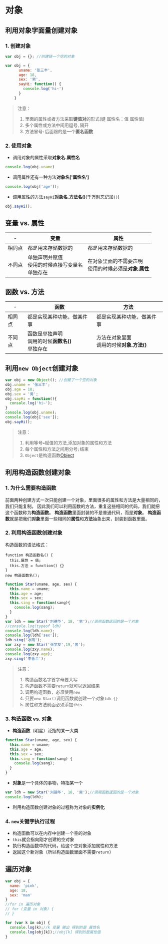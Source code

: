 # 对象
## 利用对象字面量创建对象
### 1. 创建对象
```javascript
var obj = {}; //创建链一个空的对象
```
```javascript
var obj = {
      uname: '张三丰',
      age: 18,
      sex: '男',
      sayHi: function() {
        console.log('hi~')
      }
    }
```
> 注意：<br>
> 1. 里面的属性或者方法采取**键值对**的形式(键 属性名：值 属性值)
> 2. 多个属性或方法中间用逗号`,`隔开
> 3. 方法冒号`:`后面跟的是一个**匿名函数**
### 2. 使用对象
- 调用对象的属性采取**对象名.属性名**
```javascript
console.log(obj.uname)
```
- 调用属性还有一种方法**对象名['属性名']**
```javascript
console.log(obj['age']);
```
- 调用属性的方法`sayHi`**对象名.方法名()**(千万别忘记加`()`) 
```javascript
obj.sayHi();
```

## 变量 vs. 属性
-|变量| 属性
-| -| -
相同点| 都是用来存储数据的| 都是用来存储数据的
不同点| 单独声明并赋值<br>使用的时候直接写变量名<br>单独存在| 在对象里面的不需要声明<br>使用的时候必须是**对象.属性**

## 函数 vs. 方法
-|函数| 方法
-| -| -
相同点| 都是实现某种功能，做某件事| 都是实现某种功能，做某件事
不同点| 函数是单独声明<br>调用的时候**函数名()**<br>单独存在| 方法在对象里面<br>调用的时候**对象.方法()**

## 利用`new Object`创建对象
```javascript
var obj = new Object(); //创建了一个空的对象
obj.uname = '张三丰';
obj.age = 18;
obj.sex = '男';
obj.sayHi = function(){
  console.log('hi~');
}
console.log(obj.uname);
console.log(obj['sex']);
obj.sayHi();
```
> 注意：<br>
> 1. 利用等号`=`赋值的方法,添加对象的属性和方法
> 2. 每个属性和方法之间用分号`;`结束
> 3. `Object`是构造函数[Object](https://developer.mozilla.org/zh-CN/docs/Web/JavaScript/Reference/Global_Objects/Object)

## 利用构造函数创建对象
### 1. 为什么需要构造函数
前面两种创建方式一次只能创建一个对象，里面很多的属性和方法是大量相同的，我们只能复制。
因此我们可以利用函数的方法，重复这些相同的代码，我们就把这个函数称为**构造函数**。
**构造函数**里面封装的不是普通代码，而是**对象**。
**构造函数**就是把我们**对象**里面一些相同的**属性**和**方法**抽象出来，封装到函数里面。
### 2. 利用构造函数创建对象
构造函数的语法格式：
```
function 构造函数名() {
  this.属性 = 值;
  this.方法 = function() {}
}
new 构造函数名();
```
```javascript
function Star(uname, age, sex) {
  this.name = uname;
  this.age = age;
  this.sex = sex;
  this.sing = function(sang){
    console.log(sang);
  }
}
var ldh = new Star('刘德华', 18, '男');//调用函数返回的是一个对象
//console.log(typeof ldh)
console.log(ldh.name);
console.log(ldh['sex']);
ldh.sing('冰雨');
var zxy = new Star('张学友',19,'男');
console.log(zxy.name);
console.log(zxy.age);
zxy.sing('李香兰');
```
> 注意：<br>
> 1. 构造函数名字首字母要大写
> 2. 构造函数不需要`return`就可以返回结果
> 3. 调用构造函数，必须使用`new`
> 4. 只要`new Star()`调用函数就创建一个对象`ldh {}`
> 5. 属性和方法前面必须添加`this`

### 3. 构造函数 vs. 对象
- **构造函数**（明星）泛指的某一大类
```javascript
function Star(uname, age, sex) {
  this.name = uname;
  this.age = age;
  this.sex = sex;
  this.sing = function(sang) {
    console.log(sang);
  }
}
```
- **对象**是一个具体的事物，特指某一个
```javascript
var ldh = new Star('刘德华', 18, '男');//调用函数返回的是一个对象
console.log(ldh);
```
- 利用构造函数创建对象的过程称为对象的**实例化**
### 4. `new`关键字执行过程
- 构造函数可以在内存中创建一个空的对象
- `this`就会指向刚才创建的空对象
- 执行构造函数中的代码，给这个空对象添加属性和方法
- 返回这个新对象（所以构造函数里面不需要`return`）

## 遍历对象
```javascript
var obj = {
  name: 'pink',
  age: 18,
  sex: 'man'
}
//for in 遍历对象
// for (变量 in 对象) {
// }

for (var k in obj) {
  console.log(k);//k 变量 输出 得到的是 属性名
  console.log(obj[k]);//obj[k] 得到的是属性值
}
```
